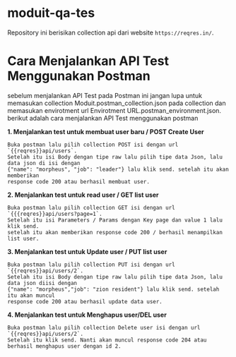 # moduit-qa-tes

Repository ini berisikan collection api dari website `https://reqres.in/`.


# Cara Menjalankan API Test Menggunakan Postman

sebelum menjalankan API Test pada Postman ini jangan lupa untuk
memasukan collection Moduit.postman_collection.json pada collection dan
memasukan envirotment url Envirotment URL.postman_environment.json.
berikut adalah cara menjalankan API Test menggunakan postman



**1. Menjalankan test untuk membuat user baru / POST Create User**

```
Buka postman lalu pilih collection POST isi dengan url `{{reqres}}api/users`. 
Setelah itu isi Body dengan tipe raw lalu pilih tipe data Json, lalu data json di isi dengan
{"name": "morpheus", "job": "leader"} lalu klik send. setelah itu akan memberikan 
response code 200 atau berhasil membuat user.

```

**2. Menjalankan test untuk read user / GET list user**

```
Buka postman lalu pilih collection GET isi dengan url `{{{reqres}}api/users?page=1`.
Setelah itu isi Parameters / Params dengan Key page dan value 1 lalu klik send.
setelah itu akan memberikan response code 200 / berhasil menampilkan list user.
```

**3. Menjalankan test untuk Update user / PUT list user**

```
Buka postman lalu pilih collection PUT isi dengan url `{{reqres}}api/users/2`.
Setelah itu isi Body dengan tipe raw lalu pilih tipe data Json, lalu data json diisi dengan 
{"name": "morpheus","job": "zion resident"} lalu klik send. setelah itu akan muncul 
response code 200 atau berhasil update data user.
```

**4. Menjalankan test untuk Menghapus user/DEL user**

```
Buka postman lalu pilih collection Delete user isi dengan url `{{reqres}}api/users/2`.
Setelah itu klik send. Nanti akan muncul response code 204 atau berhasil menghapus user dengan id 2.
```

